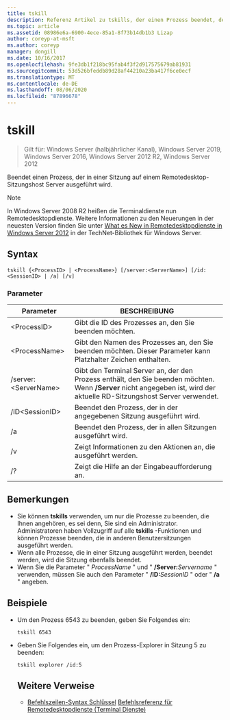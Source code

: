 ```yaml
---
title: tskill
description: Referenz Artikel zu tskills, der einen Prozess beendet, der in einer Sitzung auf einem Remotedesktop-Sitzungshost Server ausgeführt wird.
ms.topic: article
ms.assetid: 08986e6a-6900-4ece-85a1-8f73b14db1b3 Lizap
author: coreyp-at-msft
ms.author: coreyp
manager: dongill
ms.date: 10/16/2017
ms.openlocfilehash: 9fe3db1f218bc95fab4f3f2d917575679ab81931
ms.sourcegitcommit: 53d526bfeddb89d28af44210a23ba417f6ce0ecf
ms.translationtype: MT
ms.contentlocale: de-DE
ms.lasthandoff: 08/06/2020
ms.locfileid: "87896678"
---
```

# <a name="tskill"></a>tskill

> Gilt für: Windows Server (halbjährlicher Kanal), Windows Server 2019, Windows Server 2016, Windows Server 2012 R2, Windows Server 2012

Beendet einen Prozess, der in einer Sitzung auf einem Remotedesktop-Sitzungshost Server ausgeführt wird.


> [!NOTE]
> In Windows Server 2008 R2 heißen die Terminaldienste nun Remotedesktopdienste. Weitere Informationen zu den Neuerungen in der neuesten Version finden Sie unter [What es New in Remotedesktopdienste in Windows Server 2012](/previous-versions/orphan-topics/ws.11/hh831527(v=ws.11)) in der TechNet-Bibliothek für Windows Server.

## <a name="syntax"></a>Syntax
```
tskill {<ProcessID> | <ProcessName>} [/server:<ServerName>] [/id:<SessionID> | /a] [/v]
```

### <a name="parameters"></a>Parameter

|Parameter|BESCHREIBUNG|
|-------|--------|
|\<ProcessID>|Gibt die ID des Prozesses an, den Sie beenden möchten.|
|\<ProcessName>|Gibt den Namen des Prozesses an, den Sie beenden möchten. Dieser Parameter kann Platzhalter Zeichen enthalten.|
|/server:\<ServerName>|Gibt den Terminal Server an, der den Prozess enthält, den Sie beenden möchten. Wenn **/Server** nicht angegeben ist, wird der aktuelle RD-Sitzungshost Server verwendet.|
|/ID\<SessionID>|Beendet den Prozess, der in der angegebenen Sitzung ausgeführt wird.|
|/a|Beendet den Prozess, der in allen Sitzungen ausgeführt wird.|
|/v|Zeigt Informationen zu den Aktionen an, die ausgeführt werden.|
|/?|Zeigt die Hilfe an der Eingabeaufforderung an.|

## <a name="remarks"></a>Bemerkungen
- Sie können **tskills** verwenden, um nur die Prozesse zu beenden, die Ihnen angehören, es sei denn, Sie sind ein Administrator. Administratoren haben Vollzugriff auf alle **tskills** -Funktionen und können Prozesse beenden, die in anderen Benutzersitzungen ausgeführt werden.
- Wenn alle Prozesse, die in einer Sitzung ausgeführt werden, beendet werden, wird die Sitzung ebenfalls beendet.
- Wenn Sie die Parameter " *ProcessName* " und " **/Server:**<em>Servername</em> " verwenden, müssen Sie auch den Parameter " **/ID:**<em>SessionID</em> " oder " **/a** " angeben.

## <a name="examples"></a>Beispiele
- Um den Prozess 6543 zu beenden, geben Sie Folgendes ein:
  ```
  tskill 6543
  ```
- Geben Sie Folgendes ein, um den Prozess-Explorer in Sitzung 5 zu beenden:
  ```
  tskill explorer /id:5
  ```
  ## <a name="additional-references"></a>Weitere Verweise
  - [Befehlszeilen-Syntax Schlüssel](command-line-syntax-key.md) 
   [Befehlsreferenz für Remotedesktopdienste (Terminal Dienste)](remote-desktop-services-terminal-services-command-reference.md)
